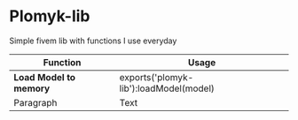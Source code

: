 # Plomyk-lib
Simple fivem lib with functions I use everyday

| Function      | Usage |
| ----------- | ----------- |
| **Load Model to memory**      | exports('plomyk-lib'):loadModel(model)       |
| Paragraph   | Text        |
